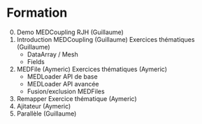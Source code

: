 # Formation

0. Demo MEDCoupling RJH (Guillaume)
1. Introduction MEDCoupling (Guillaume)
   Exercices thématiques (Guillaume)
    - DataArray / Mesh
    - Fields
2. MEDFile (Aymeric)
   Exercices thématiques (Aymeric)
    - MEDLoader API de base
    - MEDLoader API avancée
    - Fusion/exclusion MEDFiles
3. Remapper
   Exercice thématique (Aymeric)
4. Ajitateur (Aymeric)
5. Parallèle (Guillaume)
